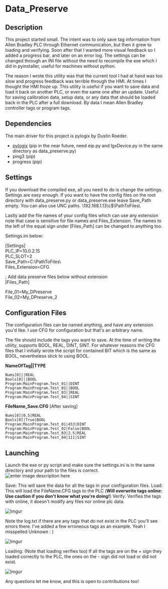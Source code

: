 # Data_Preserve

## Description
This project started small.  The intent was to only save tag information from Allen Bradley PLC through Ethernet communication, but then it grew to loading and verifying. Soon after that I wanted more visual feedback so I added a progress bar, and later on an error log. The settings can be changed through an INI file without the need to recompile the exe which I did in pyinstaller, useful for machines without python.

The reason I wrote this utility was that the current tool I had at hand was too slow and progress feedback was terrible through the HMI. At times I thought the HMI froze up. This utility is useful if you want to save data and load it back on another PLC, or even the same one after an update. Useful for saving calibration data, setup data, or any data that should be loaded back in the PLC after a full download. By data I mean Allen Bradley controller tags or program tags.

## Dependencies
The main driver for this project is pylogix by Dustin Roeder. 

 -  [pylogix](https://github.com/dmroeder/pylogix) (pip in the near future, need eip.py and lgxDevice.py in the same directory as data_preserve.py)
 - ping3 (pip)
 - progress (pip)

## Settings
If you download the compiled exe, all you need to do is change the settings.
Settings are easy enough. If you want to have the config files on the root directory with data_preserve.py or data_preserve.exe leave Save_Path empty. You can also use UNC paths. \\192.168.1.13\c$\PathToFiles\

Lastly add the file names of your config files which can use any extension note that case is sensitive for file names and Files_Extension. The names to the left of the equal sign under [Files_Path] can be changed to anything too.

Settings.ini below:

[Settings]  
PLC_IP=10.0.2.15  
PLC_SLOT=2  
Save_Path=C:\\PathToFiles\\  
Files_Extension=CFG  
  
; Add data preserve files below without extension  
[Files_Path]  

File_01=My_DPreserve  
File_02=My_DPreserve_2

## Configuration Files
The configuration files can be named anything, and have any extension you'd like. I use CFG for configuration but that's an arbitrary name.

The file should include the tags you want to save. At the time of writing the utility, supports BOOL, REAL, DINT, SINT. For whatever reasons the CFG files that I initially wrote the script for contained BIT which is the same as BOOL, nevertheless stick to using BOOL.

**NameOfTag||TYPE**

```
Nums[0]||REAL
Bools[0]||BOOL
Program:MainProgram.Test_01||DINT
Program:MainProgram.Test_02||BOOL
Program:MainProgram.Test_03||REAL
Program:MainProgram.Test_04||SINT
```

**FileName_Save.CFG** [After saving]

```
Nums[0]|0.5|REAL
Bools[0]|True|BOOL
Program:MainProgram.Test_01|453|DINT
Program:MainProgram.Test_02|False|BOOL
Program:MainProgram.Test_03|2.5|REAL
Program:MainProgram.Test_04|111|SINT
```

## Launching
Launch the exe or py script and make sure the settings.ini is in the same directory and your path to the files is correct.
![enter image description here](https://i.imgur.com/UdBWh5H.png)

Save: This will save the data for all the tags in your configuration files.
Load: This will load the FileName.CFG tags to the PLC (**Will overwrite tags online: Use caution if you don't know what you're doing!**)
Verify: Verifies the tags with online, it doesn't modify any files nor online plc data.

![Imgur](https://i.imgur.com/kPFRleP.png)

Note the log.txt if there are any tags that do not exist in the PLC you'll see errors there. I've added a few erroneous tags as an example. Yeah I misspelled Unknown : )

![Imgur](https://i.imgur.com/hhxzzkY.png)

Loading: (Note that loading verifies too)
If all the tags are on the + sign they loaded correctly to the PLC, the ones on the - sign did not load or did not exist.

![Imgur](https://i.imgur.com/ECMP6bX.png)

Any questions let me know, and this is open to contributions too!

